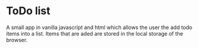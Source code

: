 # ToDo list

A small app in vanilla javascript and html which allows the user the add todo items into a list.
Items that are aded are stored in the local storage of the browser.
